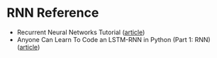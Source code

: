 # RNN Reference

- Recurrent Neural Networks Tutorial ([article](http://www.wildml.com/2015/09/recurrent-neural-networks-tutorial-part-1-introduction-to-rnns/))
- Anyone Can Learn To Code an LSTM-RNN in Python (Part 1: RNN) ([article](https://iamtrask.github.io/2015/11/15/anyone-can-code-lstm/))